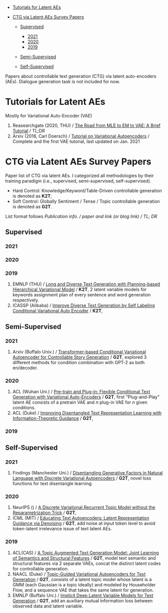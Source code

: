 * [Tutorials for Latent AEs](#tutorials4latentAEs)

* [CTG via Latent AEs Survey Papers](#ctgvialatentaes)

  - [Supervised](#supervised)
    - [2021](#2021)
    - [2020](#2020)
    - [2019](#2019)

  - [Semi-Supervised](#semi-supervised)
  - [Self-Supervised](#self-supervised)

Papers about controllable text generation (CTG) via latent auto-encoders (AEs). Dialogue generation task is not included for now.

<h1 id="tutorials4latentAEs">Tutorials for Latent AEs</h1>

Mostly for Variational Auto-Encoder (VAE)

1. Reasearchgate (2020, THU) / [The Road from MLE to EM to VAE: A Brief Tutorial](https://www.researchgate.net/publication/342347643_The_Road_from_MLE_to_EM_to_VAE_A_Brief_Tutorial) / TL;DR
2. Arxiv (2016, Carl Doersch) / [Tutorial on Variational Autoencoders](https://arxiv.org/abs/1606.05908) / Complete and the first VAE tutorial, last updated on Jan. 2021

<h1 id="ctgvialatentaes">CTG via Latent AEs Survey Papers</h1>

Paper list of CTG via latent AEs. I categorized all methodologies by their training paradigm (i.e., supervised, semi-supervised, self-supervised).  

- Hard Control: Knowledge/Keyword/Table-Driven controllable generation is denoted as **K2T**;
- Soft Control: Globally Sentiment / Tense / Topic controllable generation is denoted as **G2T**.

List format follows *Publication info. / paper and link (or blog link) / TL; DR*

<h2 id="supervised">Supervised</h2>

### 2021



### 2020



### 2019

1. EMNLP (THU) / [Long and Diverse Text Generation with Planning-based Hierarchical Variational Model](https://arxiv.org/abs/1908.06605) / **K2T**, 2 latent variable models for keywords assignment plan of every sentence and word generation respectively.
2. ICASSP (Alibaba) / [Improve Diverse Text Generation by Self Labeling Conditional Variational Auto Encoder](https://arxiv.org/abs/1903.10842) / **K2T**, 

<h2 id="semi-supervised">Semi-Supervised</h2>

### 2021

1. Arxiv (Buffalo Univ.) / [Transformer-based Conditional Variational Autoencoder for Controllable Story Generation](https://arxiv.org/abs/2101.00828) / **G2T**, explored 3 different methods for condition combination with GPT-2 as both en/decoder.

### 2020

1. ACL (Wuhan Uni.) / [Pre-train and Plug-in: Flexible Conditional Text Generation with Variational Auto-Encoders](https://arxiv.org/abs/1911.03882) / **G2T**, first "Plug-and-Play" latent AE consists of a pretrain VAE and $n$ plug-in VAE for $n$ given conditions.
2. ACL (Duke) / [Improving Disentangled Text Representation Learning with Information-Theoretic Guidance](https://arxiv.org/abs/2006.00693) / **G2T**, 

### 2019





<h2 id="self-supervised">Self-Supervised</h2>

### 2021

1. Findings (Manchester Uni.) / [Disentangling Generative Factors in Natural Language with Discrete Variational Autoencoders](https://arxiv.org/abs/2109.07169) / **G2T**, novel loss functions for text disentangle learning.

### 2020

1. NeurIPS () / [A Discrete Variational Recurrent Topic Model without the Reparametrization Trick](https://arxiv.org/abs/2010.12055) / **G2T**, 
2. ICML (MIT) / [Educating Text Autoencoders: Latent Representation Guidance via Denoising](https://arxiv.org/abs/1905.12777) / **G2T**, add noise at input token level to avoid token-latent irrelevance issue of text latent AEs.

### 2019

1. ACL(CAS) / [A Topic Augmented Text Generation Model: Joint Learning of Semantics and Structural Features](https://aclanthology.org/D19-1513/) / **G2T**, model text semantic and structural features via 2 separate VAEs, concat the distinct latent codes for controllable generation.
2. NAACL (Duke) / [Topic-Guided Variational Autoencoders for Text Generation](https://arxiv.org/abs/1903.07137) / **G2T**, consists of a latent topic model whose latent is a GMM (each Gaussian is a topic ideally) and modeled by Householder Flow, and a sequence VAE that takes the same latent for generation. 
3. EMNLP (Buffalo Uni.) / [Implicit Deep Latent Variable Models for Text Generation](https://arxiv.org/abs/1908.11527) / **G2T**, add an auxiliary mutual information loss between observed data and latent variable.

